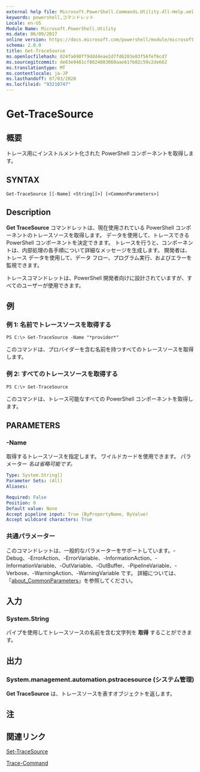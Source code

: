 ```yaml
---
external help file: Microsoft.PowerShell.Commands.Utility.dll-Help.xml
keywords: powershell,コマンドレット
Locale: en-US
Module Name: Microsoft.PowerShell.Utility
ms.date: 06/09/2017
online version: https://docs.microsoft.com/powershell/module/microsoft.powershell.utility/get-tracesource?view=powershell-7&WT.mc_id=ps-gethelp
schema: 2.0.0
title: Get-TraceSource
ms.openlocfilehash: 024fa690ff9ddd4eae2d7fd6203e83f56fef6cd7
ms.sourcegitcommit: de63e9481cf8024883060aae61fb02c59c2de662
ms.translationtype: MT
ms.contentlocale: ja-JP
ms.lasthandoff: 07/03/2020
ms.locfileid: "93210747"
---
```

# Get-TraceSource

## 概要
トレース用にインストルメント化された PowerShell コンポーネントを取得します。

## SYNTAX

```
Get-TraceSource [[-Name] <String[]>] [<CommonParameters>]
```

## Description

**Get TraceSource** コマンドレットは、現在使用されている PowerShell コンポーネントのトレースソースを取得します。
データを使用して、トレースできる PowerShell コンポーネントを決定できます。
トレースを行うと、コンポーネントは、内部処理の各手順について詳細なメッセージを生成します。
開発者は、トレース データを使用して、データ フロー、プログラム実行、およびエラーを監視できます。

トレースコマンドレットは、PowerShell 開発者向けに設計されていますが、すべてのユーザーが使用できます。

## 例

### 例 1: 名前でトレースソースを取得する

```
PS C:\> Get-TraceSource -Name "*provider*"
```

このコマンドは、プロバイダーを含む名前を持つすべてのトレースソースを取得します。

### 例 2: すべてのトレースソースを取得する

```
PS C:\> Get-TraceSource
```

このコマンドは、トレース可能なすべての PowerShell コンポーネントを取得します。

## PARAMETERS

### -Name

取得するトレースソースを指定します。
ワイルドカードを使用できます。
パラメーター *名は省略可能です。*

```yaml
Type: System.String[]
Parameter Sets: (All)
Aliases:

Required: False
Position: 0
Default value: None
Accept pipeline input: True (ByPropertyName, ByValue)
Accept wildcard characters: True
```

### 共通パラメーター

このコマンドレットは、一般的なパラメーターをサポートしています。-Debug、-ErrorAction、-ErrorVariable、-InformationAction、-InformationVariable、-OutVariable、-OutBuffer、-PipelineVariable、-Verbose、-WarningAction、-WarningVariable です。 詳細については、「[about_CommonParameters](https://go.microsoft.com/fwlink/?LinkID=113216)」を参照してください。

## 入力

### System.String

パイプを使用してトレースソースの名前を含む文字列を **取得** することができます。

## 出力

### System.management.automation.pstracesource (システム管理)

**Get TraceSource** は、トレースソースを表すオブジェクトを返します。

## 注

## 関連リンク

[Set-TraceSource](Set-TraceSource.md)

[Trace-Command](Trace-Command.md)
